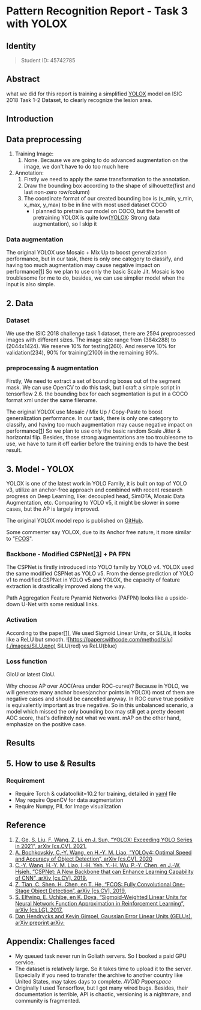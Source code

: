 # Pattern Recognition Report - Task 3 with YOLOX

## Identity

> Student ID: 45742785

## Abstract

what we did for this report is training a simplified [YOLOX][yolox2021] model on ISIC 2018 Task 1-2 Dataset, to clearly recognize the lesion area.

## Introduction
<!-- TODO: put Result in mAP with minimum IoU -->

## Data preprocessing

1. Training Image: 
   1. None. Because we are going to do advanced augmentation on the image, we don't have to do too much here
2. Annotation:
   1. Firstly we need to apply the same transformation to the annotation.
   2. Draw the bounding box according to the shape of silhouette(first and last non-zero row/column)
   3. The coordinate format of our created bounding box is (x_min, y_min, x_max, y_max) to be in line with most used dataset COCO
      - I planned to pretrain our model on COCO, but the benefit of pretraining YOLOX is quite low([YOLOX][yolox2021]: Strong data augmentation), so I skip it

### Data augmentation

The original YOLOX use Mosaic + Mix Up to boost generalization performance, but in our task, there is only one category to classify, and having too much augmentation may cause negative impact on performance\[[1][yolox2021]\]
So we plan to use only the basic Scale Jit. Mosaic is too troublesome for me to do, besides, we can use simplier model when the input is also simple. 

## 2. Data

### Dataset

We use the ISIC 2018 challenge task 1 dataset, there are 2594 preprocessed images with different sizes.
The image size range from (384x288) to (2044x1424).
We reserve 10% for testing(260). And reserve 10% for validation(234), 90% for training(2100) in the remaining 90%.

### preprocessing & augmentation

Firstly, We need to extract a set of bounding boxes out of the segment mask. We can use OpenCV to do this task, but I craft a simple script in tensorflow 2.6. the bounding box for each segmentation is put in a COCO format xml under the same filename.

The original YOLOX use Mosaic / Mix Up / Copy-Paste to boost generalization performance. In our task, there is only one category to classify, and having too much augmentation may cause negative impact on performance\[[1][yolox2021]\]
So we plan to use only the basic random Scale Jitter & horizontal flip. Besides, those strong augmentations are too troublesome to use, we have to turn it off earlier before the training ends to have the best result.


## 3. Model - YOLOX

YOLOX is one of the latest work in YOLO Family, it is built on top of YOLO v3, utilize an anchor-free approach and combined with recent research progress on Deep Learning, like: decoupled head, SimOTA, Mosaic Data Augmentation, etc. Comparing to YOLO v5, it might be slower in some cases, but the AP is largely improved.

The original YOLOX model repo is published on [GitHub](https://github.com/Megvii-BaseDetection/YOLOX).

Some commenter say YOLOX, due to its Anchor free nature, it more similar to "[FCOS](tian2019fcos)".

### Backbone - Modified CSPNet\[[3][wang2019cspnet]\] + PA FPN

The CSPNet is firstly introduced into YOLO family by YOLO v4. YOLOX used the same modified CSPNet as YOLO v5. From the dense prediction of YOLO v1 to modified CSPNet in YOLO v5 and YOLOX, the capacity of feature extraction is drastically improved along the way.

Path Aggregation Feature Pyramid Networks (PAFPN) looks like a upside-down U-Net with some residual links.


### Activation

According to the paper[\[1\]][yolox2021], We used Sigmoid Linear Units, or SiLUs, it looks like a ReLU but smooth.
![https://paperswithcode.com/method/silu](./images/SiLU.png)
SiLU(red) vs ReLU(blue)

### Loss function

GIoU or latest CIoU.

Why choose AP over AOC(Area under ROC-curve)? Because in YOLO, we will generate many anchor boxes(anchor points in YOLOX) most of them are negative cases and should be cancelled anyway. In ROC curve true positive is equivalently important as true negative. So in this unbalanced scenario, a model which missed the only bounding box may still get a pretty decent AOC score, that's definitely not what we want.
mAP on the other hand, emphasize on the positive case.

## Results

## 5. How to use & Results
### Requirement

- Require Torch & cudatoolkit=10.2 for training, detailed in [yaml](misc/tools.yaml) file
- May require OpenCV for data augmentation
- Require Numpy, PIL for Image visualization


## Reference

<!-- https://www.bibtex.com/c/bibtex-to-ieee-converter/ -->
1. [Z. Ge, S. Liu, F. Wang, Z. Li, en J. Sun, “YOLOX: Exceeding YOLO Series in 2021”, arXiv [cs.CV]. 2021.][yolox2021]
2. [A. Bochkovskiy, C.-Y. Wang, en H.-Y. M. Liao, “YOLOv4: Optimal Speed and Accuracy of Object Detection”, arXiv [cs.CV]. 2020][bochkovskiy2020yolov4]
3. [C.-Y. Wang, H.-Y. M. Liao, I.-H. Yeh, Y.-H. Wu, P.-Y. Chen, en J.-W. Hsieh, “CSPNet: A New Backbone that can Enhance Learning Capability of CNN”, arXiv [cs.CV]. 2019.][wang2019cspnet]
4. [Z. Tian, C. Shen, H. Chen, en T. He, “FCOS: Fully Convolutional One-Stage Object Detection”, arXiv [cs.CV]. 2019.][tian2019fcos]
5. [S. Elfwing, E. Uchibe, en K. Doya, “Sigmoid-Weighted Linear Units for Neural Network Function Approximation in Reinforcement Learning”, arXiv [cs.LG]. 2017.][elfwing2017sigmoidweighted]
6. [Dan Hendrycks and Kevin Gimpel, Gaussian Error Linear Units (GELUs). arXiv preprint arXiv:][hendrycks2020gaussian]

[yolox2021]: https://arxiv.org/abs/2107.08430 "YOLOX: Exceeding YOLO Series in 2021"
[bochkovskiy2020yolov4]: https://arxiv.org/abs/2004.10934 "YOLOv4: Optimal Speed and Accuracy of Object Detection"
[wang2019cspnet]: https://arxiv.org/abs/1911.11929 "CSPNet: A New Backbone that can Enhance Learning Capability of CNN"
[tian2019fcos]: https://arxiv.org/abs/1904.01355 "FCOS: Fully Convolutional One-Stage Object Detection"
[elfwing2017sigmoidweighted]: https://arxiv.org/abs/1702.03118v3 "Sigmoid-Weighted Linear Units for Neural Network Function Approximation in Reinforcement Learning"
[hendrycks2020gaussian]: https://arxiv.org/abs/1606.08415 "Gaussian Error Linear Units (GELUs)"

## Appendix: Challenges faced

- My queued task never run in Goliath servers. So I booked a paid GPU service.
- The dataset is relatively large. So it takes time to upload it to the server. Especially if you need to transfer the archive to another country like United States, may takes days to complete. *AVOID Paperspace*
- Originally I used Tensorflow, but I got many wired bugs. Besides, their documentation is terrible, API is chaotic, versioning is a nightmare, and community is fragmented. 


